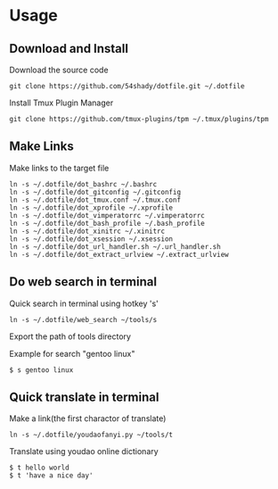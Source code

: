 # Usage

## Download and Install

Download the source code

	git clone https://github.com/54shady/dotfile.git ~/.dotfile

Install Tmux Plugin Manager

	git clone https://github.com/tmux-plugins/tpm ~/.tmux/plugins/tpm

## Make Links

Make links to the target file

	ln -s ~/.dotfile/dot_bashrc ~/.bashrc
	ln -s ~/.dotfile/dot_gitconfig ~/.gitconfig
	ln -s ~/.dotfile/dot_tmux.conf ~/.tmux.conf
	ln -s ~/.dotfile/dot_xprofile ~/.xprofile
	ln -s ~/.dotfile/dot_vimperatorrc ~/.vimperatorrc
	ln -s ~/.dotfile/dot_bash_profile ~/.bash_profile
	ln -s ~/.dotfile/dot_xinitrc ~/.xinitrc
	ln -s ~/.dotfile/dot_xsession ~/.xsession
	ln -s ~/.dotfile/dot_url_handler.sh ~/.url_handler.sh
	ln -s ~/.dotfile/dot_extract_urlview ~/.extract_urlview

## Do web search in terminal

Quick search in terminal using hotkey 's'

	ln -s ~/.dotfile/web_search ~/tools/s

Export the path of tools directory

Example for search "gentoo linux"

	$ s gentoo linux

## Quick translate in terminal

Make a link(the first charactor of translate)

	ln -s ~/.dotfile/youdaofanyi.py ~/tools/t

Translate using youdao online dictionary

	$ t hello world
	$ t 'have a nice day'
